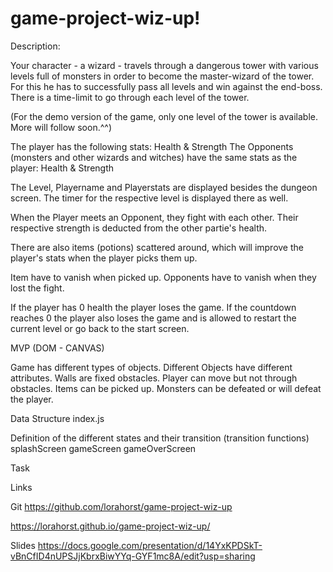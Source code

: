 # game-project-wiz-up!

Description:

Your character - a wizard - travels through a dangerous tower with various levels full of monsters in order to become the master-wizard of the tower. 
For this he has to successfully pass all levels and win against the end-boss.
There is a time-limit to go through each level of the tower. 

(For the demo version of the game, only one level of the tower is available. More will follow soon.^^)

The player has the following stats: Health & Strength
The Opponents (monsters and other wizards and witches) have the same stats as the player: Health & Strength

The Level, Playername and Playerstats are displayed besides the dungeon screen. 
The timer for the respective level is displayed there as well. 

When the Player meets an Opponent, they fight with each other. Their respective strength is deducted from the other partie's health. 

There are also items (potions) scattered around, which will improve the player's stats when the player picks them up.

Item have to vanish when picked up.
Opponents have to vanish when they lost the fight. 

If the player has 0 health the player loses the game. 
If the countdown reaches 0 the player also loses the game and is allowed to restart the current level or go back to the start screen.

MVP (DOM - CANVAS)

Game has different types of objects.
Different Objects have different attributes.
Walls are fixed obstacles.
Player can move but not through obstacles.
Items can be picked up.
Monsters can be defeated or will defeat the player.


Data Structure
index.js



Definition of the different states and their transition (transition functions)
splashScreen
gameScreen
gameOverScreen


Task


Links

Git
https://github.com/lorahorst/game-project-wiz-up

https://lorahorst.github.io/game-project-wiz-up/


Slides
https://docs.google.com/presentation/d/14YxKPDSkT-vBnCfID4nUPSJjKbrxBiwYYq-GYF1mc8A/edit?usp=sharing